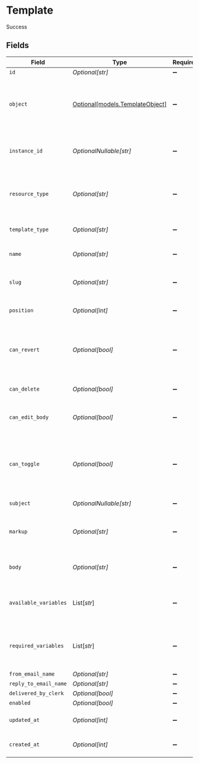 # Template

Success


## Fields

| Field                                                                                      | Type                                                                                       | Required                                                                                   | Description                                                                                | Example                                                                                    |
| ------------------------------------------------------------------------------------------ | ------------------------------------------------------------------------------------------ | ------------------------------------------------------------------------------------------ | ------------------------------------------------------------------------------------------ | ------------------------------------------------------------------------------------------ |
| `id`                                                                                       | *Optional[str]*                                                                            | :heavy_minus_sign:                                                                         | N/A                                                                                        | temp_12345                                                                                 |
| `object`                                                                                   | [Optional[models.TemplateObject]](../models/templateobject.md)                             | :heavy_minus_sign:                                                                         | String representing the object's type. Objects of the same type share the same value.<br/> | template                                                                                   |
| `instance_id`                                                                              | *OptionalNullable[str]*                                                                    | :heavy_minus_sign:                                                                         | The id of the instance to which this template belongs                                      | inst_67890                                                                                 |
| `resource_type`                                                                            | *Optional[str]*                                                                            | :heavy_minus_sign:                                                                         | whether this is a system (default) or user overridden) template                            | system                                                                                     |
| `template_type`                                                                            | *Optional[str]*                                                                            | :heavy_minus_sign:                                                                         | whether this is an email or SMS template                                                   | email                                                                                      |
| `name`                                                                                     | *Optional[str]*                                                                            | :heavy_minus_sign:                                                                         | user-friendly name of the template                                                         | Welcome Email                                                                              |
| `slug`                                                                                     | *Optional[str]*                                                                            | :heavy_minus_sign:                                                                         | machine-friendly name of the template                                                      | welcome_email                                                                              |
| `position`                                                                                 | *Optional[int]*                                                                            | :heavy_minus_sign:                                                                         | position with the listing of templates                                                     | 1                                                                                          |
| `can_revert`                                                                               | *Optional[bool]*                                                                           | :heavy_minus_sign:                                                                         | whether this template can be reverted to the corresponding system default                  | false                                                                                      |
| `can_delete`                                                                               | *Optional[bool]*                                                                           | :heavy_minus_sign:                                                                         | whether this template can be deleted                                                       | true                                                                                       |
| `can_edit_body`                                                                            | *Optional[bool]*                                                                           | :heavy_minus_sign:                                                                         | whether the body of this template can be edited                                            |                                                                                            |
| `can_toggle`                                                                               | *Optional[bool]*                                                                           | :heavy_minus_sign:                                                                         | whether this template can be enabled or disabled, true only for notification SMS templates |                                                                                            |
| `subject`                                                                                  | *OptionalNullable[str]*                                                                    | :heavy_minus_sign:                                                                         | email subject                                                                              | Welcome to our service!                                                                    |
| `markup`                                                                                   | *Optional[str]*                                                                            | :heavy_minus_sign:                                                                         | the editor markup used to generate the body of the template                                | <p>Hello, {{ user.name }}</p>                                                              |
| `body`                                                                                     | *Optional[str]*                                                                            | :heavy_minus_sign:                                                                         | the template body before variable interpolation                                            | You are now signed up. Welcome!                                                            |
| `available_variables`                                                                      | List[*str*]                                                                                | :heavy_minus_sign:                                                                         | list of variables that are available for use in the template body                          | [<br/>"user.name",<br/>"user.email"<br/>]                                                  |
| `required_variables`                                                                       | List[*str*]                                                                                | :heavy_minus_sign:                                                                         | list of variables that must be contained in the template body                              | [<br/>"user.name"<br/>]                                                                    |
| `from_email_name`                                                                          | *Optional[str]*                                                                            | :heavy_minus_sign:                                                                         | N/A                                                                                        | Clerk Support                                                                              |
| `reply_to_email_name`                                                                      | *Optional[str]*                                                                            | :heavy_minus_sign:                                                                         | N/A                                                                                        | support@clerk.com                                                                          |
| `delivered_by_clerk`                                                                       | *Optional[bool]*                                                                           | :heavy_minus_sign:                                                                         | N/A                                                                                        | true                                                                                       |
| `enabled`                                                                                  | *Optional[bool]*                                                                           | :heavy_minus_sign:                                                                         | N/A                                                                                        |                                                                                            |
| `updated_at`                                                                               | *Optional[int]*                                                                            | :heavy_minus_sign:                                                                         | Unix timestamp of last update.<br/>                                                        | 1610000000                                                                                 |
| `created_at`                                                                               | *Optional[int]*                                                                            | :heavy_minus_sign:                                                                         | Unix timestamp of creation.<br/>                                                           | 1600000000                                                                                 |
